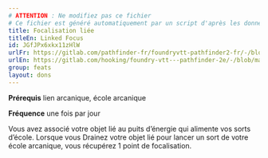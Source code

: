 ```yaml
---
# ATTENTION : Ne modifiez pas ce fichier
# Ce fichier est généré automatiquement par un script d'après les données du module Foundry VTT officiel et de sa traduction
title: Focalisation liée
titleEn: Linked Focus
id: JGfJPx6xkx11zHlW
urlFr: https://gitlab.com/pathfinder-fr/foundryvtt-pathfinder2-fr/-/blob/master/data/feats/JGfJPx6xkx11zHlW.htm
urlEn: https://gitlab.com/hooking/foundry-vtt---pathfinder-2e/-/blob/master/packs/data/feats.db/linked-focus.json
group: feats
layout: dons
---
```

**Prérequis** lien arcanique, école arcanique

**Fréquence** une fois par jour

Vous avez associé votre objet lié au puits d’énergie qui alimente vos sorts d’école. Lorsque vous Drainez votre objet lié pour lancer un sort de votre école arcanique, vous récupérez 1 point de focalisation.


